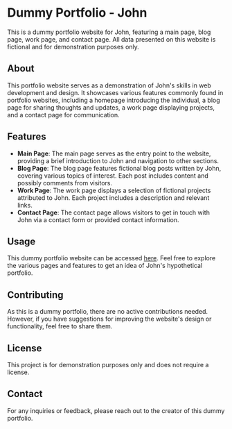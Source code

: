 # Dummy Portfolio - John

This is a dummy portfolio website for John, featuring a main page, blog page, work page, and contact page. All data presented on this website is fictional and for demonstration purposes only.

## About

This portfolio website serves as a demonstration of John's skills in web development and design. It showcases various features commonly found in portfolio websites, including a homepage introducing the individual, a blog page for sharing thoughts and updates, a work page displaying projects, and a contact page for communication.

## Features

- **Main Page**: The main page serves as the entry point to the website, providing a brief introduction to John and navigation to other sections.
- **Blog Page**: The blog page features fictional blog posts written by John, covering various topics of interest. Each post includes content and possibly comments from visitors.
- **Work Page**: The work page displays a selection of fictional projects attributed to John. Each project includes a description and relevant links.
- **Contact Page**: The contact page allows visitors to get in touch with John via a contact form or provided contact information.

## Usage

This dummy portfolio website can be accessed [here](https://shubham-vandara.github.io/Portfolio-John/). Feel free to explore the various pages and features to get an idea of John's hypothetical portfolio.

## Contributing

As this is a dummy portfolio, there are no active contributions needed. However, if you have suggestions for improving the website's design or functionality, feel free to share them.

## License

This project is for demonstration purposes only and does not require a license.

## Contact

For any inquiries or feedback, please reach out to the creator of this dummy portfolio.
